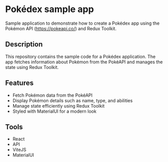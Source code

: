 # Pokédex sample app
Sample application to demonstrate how to create a Pokédex app using the Pokémon API (https://pokeapi.co/) and Redux Toolkit.
## Description
This repository contains the sample code for a Pokédex application. The app fetches information about Pokémon from the PokéAPI and manages the state using Redux Toolkit.
## Features
- Fetch Pokémon data from the PokéAPI
- Display Pokémon details such as name, type, and abilities
- Manage state efficiently using Redux Toolkit
- Styled with MaterialUI for a modern look
## Tools
- React
- API
- ViteJS
- MaterialUI
